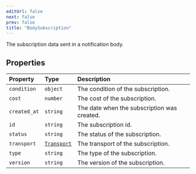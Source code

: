 ```yaml
---
editUrl: false
next: false
prev: false
title: "BodySubscription"
---
```


The subscription data sent in a notification body.

## Properties

| Property | Type | Description |
| :------ | :------ | :------ |
| `condition` | `object` | The condition of the subscription. |
| `cost` | `number` | The cost of the subscription. |
| `created_at` | `string` | The date when the subscription was created. |
| `id` | `string` | The subscription id. |
| `status` | `string` | The status of the subscription. |
| `transport` | [`Transport`](/api/eventsub/interfaces/transport/) | The transport of the subscription. |
| `type` | `string` | The type of the subscription. |
| `version` | `string` | The version of the subscription. |
